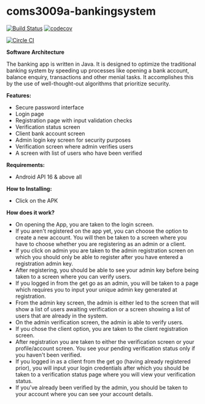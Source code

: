 # coms3009a-bankingsystem
 [![Build Status](https://travis-ci.com/NeoMaja/coms-3009a-bankingsystem.svg?token=KRJyGJdtUy45xqsuRezk&branch=main)](https://travis-ci.com/NeoMaja/coms-3009a-bankingsystem)
[![codecov](https://codecov.io/gh/NeoMaja/coms-3009a-bankingsystem/branch/main/graph/badge.svg?token=WX9OXZK4WD)](https://codecov.io/gh/NeoMaja/coms-3009a-bankingsystem)

[![Circle CI](https://circleci.com/gh/NeoMaja/coms-3009a-bankingsystem.svg?style=svg)](https://app.circleci.com/pipelines/github/NeoMaja/coms-3009a-bankingsystem)

**Software Architecture**

The banking app is written in Java. It is designed to optimize the traditional banking system by speeding up processes like opening a bank account, balance enquiry, transactions and other menial tasks. It accomplishes this by the use of well-thought-out algorithms that prioritize security.

**Features:**

- Secure password interface
- Login page
- Registration page with input validation checks
- Verification status screen
- Client bank account screen
- Admin login key screen for security purposes
- Verification screen where admin verifies users
- A screen with list of users who have been verified

**Requirements:**

- Android API 16 & above all

**How to Installing:**

- Click on the APK

**How does it work?**

- On opening the App, you are taken to the login screen.
 - If you aren't registered on the app yet, you can choose the option to create a new account. You will then be taken to a screen where you have to choose whether you are registering as an admin or a client.
- If you click on admin you are taken to the admin registration screen on which you should only be able to register after you have entered a registration admin key.
- After registering, you should be able to see your admin key before being taken to a screen where you can verify users.
- If you logged in from the get go as an admin, you will be taken to a page which requires you to input your unique admin key generated at registration.
- From the admin key screen, the admin is either led to the screen that will show a list of users awaiting verification or a screen showing a list of users that are already in the system.
- On the admin verification screen, the admin is able to verify users.
- If you chose the client option, you are taken to the client registration screen.
- After registration you are taken to either the verification screen or your profile/account screen. You see your pending verification status only if you haven't been verified.
- If you logged in as a client from the get go (having already registered prior), you will input your login credentials after which you should be taken to a verification status page where you will view your verification status.
- If you've already been verified by  the admin, you should be taken to your account where you can see your account details.
